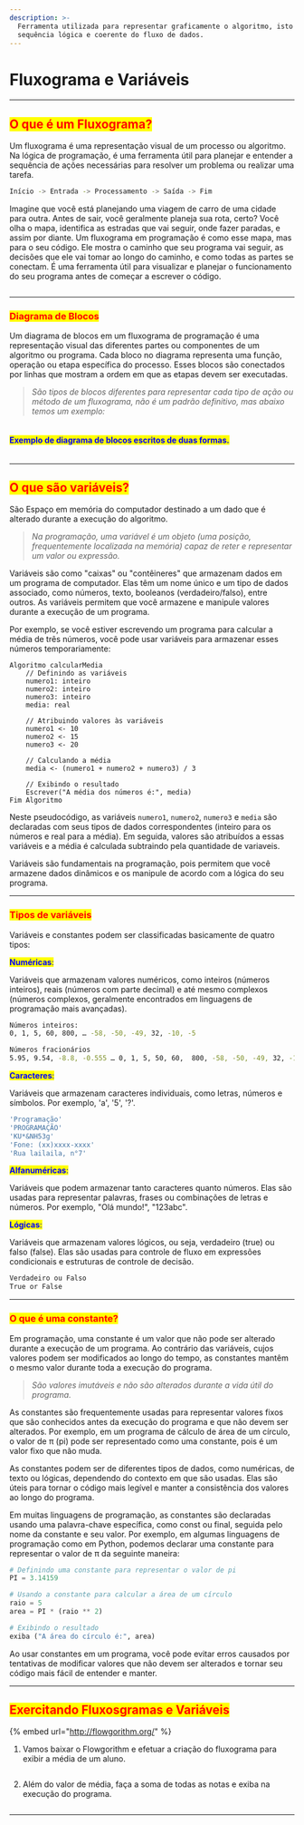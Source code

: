 ```yaml
---
description: >-
  Ferramenta utilizada para representar graficamente o algoritmo, isto é, a
  sequência lógica e coerente do fluxo de dados.
---
```


# Fluxograma e Variáveis

***

## <mark style="color:red;">O que é um Fluxograma?</mark>

Um fluxograma é uma representação visual de um processo ou algoritmo. Na lógica de programação, é uma ferramenta útil para planejar e entender a sequência de ações necessárias para resolver um problema ou realizar uma tarefa.

```bash
Início -> Entrada -> Processamento -> Saída -> Fim
```

Imagine que você está planejando uma viagem de carro de uma cidade para outra. Antes de sair, você geralmente planeja sua rota, certo? Você olha o mapa, identifica as estradas que vai seguir, onde fazer paradas, e assim por diante. Um fluxograma em programação é como esse mapa, mas para o seu código. Ele mostra o caminho que seu programa vai seguir, as decisões que ele vai tomar ao longo do caminho, e como todas as partes se conectam. É uma ferramenta útil para visualizar e planejar o funcionamento do seu programa antes de começar a escrever o código.

<figure><img src="../.gitbook/assets/image (8).png" alt=""><figcaption></figcaption></figure>

***

### <mark style="color:red;">Diagrama de Blocos</mark>

Um diagrama de blocos em um fluxograma de programação é uma representação visual das diferentes partes ou componentes de um algoritmo ou programa. Cada bloco no diagrama representa uma função, operação ou etapa específica do processo. Esses blocos são conectados por linhas que mostram a ordem em que as etapas devem ser executadas.

> _São tipos de blocos diferentes para representar cada tipo de ação ou método de um fluxograma, não é um padrão definitivo, mas abaixo temos um exemplo:_

<figure><img src="../.gitbook/assets/image (2) (1).png" alt=""><figcaption></figcaption></figure>

#### <mark style="color:blue;">Exemplo de diagrama de blocos  escritos de duas formas.</mark>

<figure><img src="../.gitbook/assets/image (3) (1).png" alt=""><figcaption></figcaption></figure>

***

## <mark style="color:red;">O que são variáveis?</mark>

São Espaço em memória do computador destinado a um dado que é alterado durante a execução do algoritmo.

> _Na programação, uma variável é um objeto (uma posição, frequentemente localizada na memória) capaz de reter e representar um valor ou expressão._

Variáveis são como "caixas" ou "contêineres" que armazenam dados em um programa de computador. Elas têm um nome único e um tipo de dados associado, como números, texto, booleanos (verdadeiro/falso), entre outros. As variáveis permitem que você armazene e manipule valores durante a execução de um programa.

Por exemplo, se você estiver escrevendo um programa para calcular a média de três números, você pode usar variáveis para armazenar esses números temporariamente:

```warpscript
Algoritmo calcularMedia
    // Definindo as variáveis
    numero1: inteiro
    numero2: inteiro
    numero3: inteiro
    media: real

    // Atribuindo valores às variáveis
    numero1 <- 10
    numero2 <- 15
    numero3 <- 20

    // Calculando a média
    media <- (numero1 + numero2 + numero3) / 3

    // Exibindo o resultado
    Escrever("A média dos números é:", media)
Fim Algoritmo
```

Neste pseudocódigo, as variáveis `numero1`, `numero2`, `numero3` e `media` são declaradas com seus tipos de dados correspondentes (inteiro para os números e real para a média). Em seguida, valores são atribuídos a essas variáveis e a média é calculada subtraindo pela quantidade de variaveis.

Variáveis são fundamentais na programação, pois permitem que você armazene dados dinâmicos e os manipule de acordo com a lógica do seu programa.

***

### <mark style="color:red;">Tipos de variáveis</mark>

Variáveis e constantes podem ser classificadas basicamente de quatro tipos:

<mark style="color:blue;">**Numéricas**</mark><mark style="color:blue;">:</mark>&#x20;

Variáveis que armazenam valores numéricos, como inteiros (números inteiros), reais (números com parte decimal) e até mesmo complexos (números complexos, geralmente encontrados em linguagens de programação mais avançadas).

```bash
Números inteiros:
0, 1, 5, 60, 800, … -58, -50, -49, 32, -10, -5
```

```bash
Números fracionários
5.95, 9.54, -8.8, -0.555 … 0, 1, 5, 50, 60,  800, -58, -50, -49, 32, -10, -5
```

<mark style="color:blue;">**Caracteres**</mark><mark style="color:blue;">:</mark>

Variáveis que armazenam caracteres individuais, como letras, números e símbolos. Por exemplo, 'a', '5', '?'.&#x20;

```bash
'Programação' 
'PROGRAMAÇÃO'
'KU*&NH53g'
'Fone: (xx)xxxx-xxxx'
'Rua lailaila, n°7'
```

<mark style="color:blue;">**Alfanuméricas**</mark><mark style="color:blue;">:</mark>&#x20;

Variáveis que podem armazenar tanto caracteres quanto números. Elas são usadas para representar palavras, frases ou combinações de letras e números. Por exemplo, "Olá mundo!", "123abc".

<mark style="color:blue;">**Lógicas**</mark><mark style="color:blue;">:</mark>&#x20;

Variáveis que armazenam valores lógicos, ou seja, verdadeiro (true) ou falso (false). Elas são usadas para controle de fluxo em expressões condicionais e estruturas de controle de decisão.

```bash
Verdadeiro ou Falso
True or False
```

***

### <mark style="color:red;">O que é uma constante?</mark>

Em programação, uma constante é um valor que não pode ser alterado durante a execução de um programa. Ao contrário das variáveis, cujos valores podem ser modificados ao longo do tempo, as constantes mantêm o mesmo valor durante toda a execução do programa.

> _São valores imutáveis e não são alterados durante a vida útil do programa._

As constantes são frequentemente usadas para representar valores fixos que são conhecidos antes da execução do programa e que não devem ser alterados. Por exemplo, em um programa de cálculo de área de um círculo, o valor de π (pi) pode ser representado como uma constante, pois é um valor fixo que não muda.

As constantes podem ser de diferentes tipos de dados, como numéricas, de texto ou lógicas, dependendo do contexto em que são usadas. Elas são úteis para tornar o código mais legível e manter a consistência dos valores ao longo do programa.

Em muitas linguagens de programação, as constantes são declaradas usando uma palavra-chave específica, como const ou final, seguida pelo nome da constante e seu valor. Por exemplo, em algumas linguagens de programação como em Python, podemos declarar uma constante para representar o valor de π da seguinte maneira:

```python
# Definindo uma constante para representar o valor de pi
PI = 3.14159

# Usando a constante para calcular a área de um círculo
raio = 5
area = PI * (raio ** 2)

# Exibindo o resultado
exiba ("A área do círculo é:", area)
```

Ao usar constantes em um programa, você pode evitar erros causados por tentativas de modificar valores que não devem ser alterados e tornar seu código mais fácil de entender e manter.

***

## <mark style="color:red;">Exercitando Fluxosgramas e Variáveis</mark>

{% embed url="http://flowgorithm.org/" %}

1. Vamos baixar o Flowgorithm e efetuar a criação do fluxograma para exibir a média de um aluno.

<figure><img src="../.gitbook/assets/image.png" alt=""><figcaption></figcaption></figure>

2. Além do valor de média, faça a soma de todas as notas e exiba na execução do programa.

<figure><img src="../.gitbook/assets/image (1).png" alt=""><figcaption></figcaption></figure>

***
